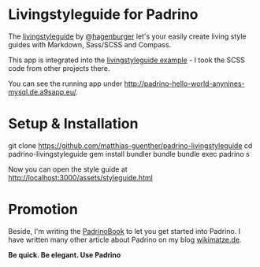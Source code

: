 # Livingstyleguide for Padrino

The [livingstyleguide](https://github.com/hagenburger/livingstyleguide) by @[hagenburger](https://twitter.com/hagenburger)
let's your easily create living style guides with Markdown, Sass/SCSS and Compass.


This app is integrated into the [livingstyleguide example](https://github.com/hagenburger/livingstyleguide-example) - I
took the SCSS code from other projects there.


You can see the running app under <http://padrino-hello-world-anynines-mysql.de.a9sapp.eu/>.


# Setup & Installation


  git clone https://github.com/matthias-guenther/padrino-livingstyleguide
  cd padrino-livingstyleguide
  gem install bundler
  bundle
  bundle exec padrino s


Now you can open the style guide at <http://localhost:3000/assets/styleguide.html>


# Promotion

Beside, I'm writing the [PadrinoBook](http://padrinobook.com/) to let you get started into Padrino. I have written many
other article about Padrino on my blog [wikimatze.de](http://wikimatze.de/tags#padrino).


**Be quick. Be elegant. Use Padrino**


